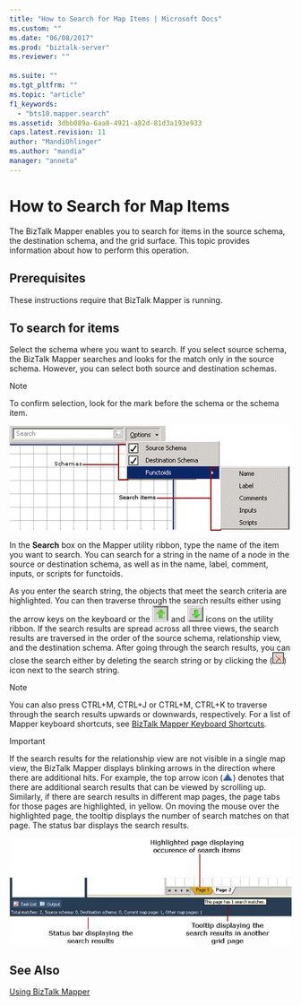 ```yaml
---
title: "How to Search for Map Items | Microsoft Docs"
ms.custom: ""
ms.date: "06/08/2017"
ms.prod: "biztalk-server"
ms.reviewer: ""

ms.suite: ""
ms.tgt_pltfrm: ""
ms.topic: "article"
f1_keywords: 
  - "bts10.mapper.search"
ms.assetid: 3dbb089a-6aa8-4921-a82d-81d3a193e933
caps.latest.revision: 11
author: "MandiOhlinger"
ms.author: "mandia"
manager: "anneta"
---
```

# How to Search for Map Items
The BizTalk Mapper enables you to search for items in the source schema, the destination schema, and the grid surface. This topic provides information about how to perform this operation.  
  
## Prerequisites  
 These instructions require that BizTalk Mapper is running.  
  
## To search for items  
 Select the schema where you want to search. If you select source schema, the BizTalk Mapper searches and looks for the match only in the source schema. However, you can select both source and destination schemas.  
  
> [!NOTE]
>  To confirm selection, look for the mark before the schema or the schema item.  
  
 ![Searching for map items](../core/media/searching-map-items.gif "Searching_map_items")  
  
 In the **Search** box on the Mapper utility ribbon, type the name of the item you want to search. You can search for a string in the name of a node in the source or destination schema, as well as in the name, label, comment, inputs, or scripts for functoids.  
  
 As you enter the search string, the objects that meet the search criteria are highlighted. You can then traverse through the search results either using the arrow keys on the keyboard or the ![Move up in the list](../core/media/move-up-button.gif "Move_up_button") and ![Moving down in a list](../core/media/move-down-button.gif "Move_down_button") icons on the utility ribbon. If the search results are spread across all three views, the search results are traversed in the order of the source schema, relationship view, and the destination schema. After going through the search results, you can close the search either by deleting the search string or by clicking the (![Clear Mapper search](../core/media/mapper-search-cancel.gif "Mapper_Search_Cancel")) icon next to the search string.  
  
> [!NOTE]
>  You can also press CTRL+M, CTRL+J or CTRL+M, CTRL+K to traverse through the search results upwards or downwards, respectively. For a list of Mapper keyboard shortcuts, see [BizTalk Mapper Keyboard Shortcuts](../core/biztalk-mapper-keyboard-shortcuts.md).  
  
> [!IMPORTANT]
>  If the search results for the relationship view are not visible in a single map view, the BizTalk Mapper displays blinking arrows in the direction where there are additional hits. For example, the top arrow icon (![Direction for additional search results](../core/media/mapper-search-direction.gif "Mapper_Search_Direction")) denotes that there are additional search results that can be viewed by scrolling up. Similarly, if there are search results in different map pages, the page tabs for those pages are highlighted, in yellow. On moving the mouse over the highlighted page, the tooltip displays the number of search matches on that page. The status bar displays the search results.  
  
 ![Status bar displaying the search results](../core/media/searching-map-items-statusbar.jpg "Searching_map_items_statusbar")  
  
## See Also  
 [Using BizTalk Mapper](../core/using-biztalk-mapper.md)
